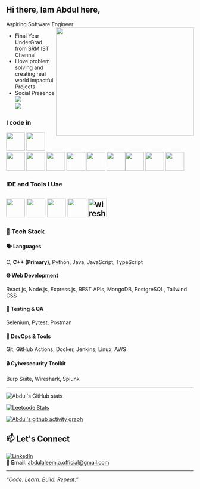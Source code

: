 ## Hi there, Iam Abdul here,
Aspiring Software Engineer
<img align="right" width="370" height="290" src="https://media0.giphy.com/media/v1.Y2lkPTc5MGI3NjExNmN0OWt2aTB1aGl6M2xzdndkenNzanRmdHppcmxrMXhjcnEzNThpYSZlcD12MV9pbnRlcm5hbF9naWZfYnlfaWQmY3Q9Zw/HscDLzkO8EOTmgkhQP/giphy.gif"> 
- Final Year UnderGrad from SRM IST Chennai
- I love problem solving and creating real world impactful Projects
  <br />
- Social Presence
<br /> [<img src="https://img.shields.io/badge/LinkedIn-0077B5?style=for-the-badge&logo=linkedin&logoColor=white" />](https://www.linkedin.com/in/abdul-aleem-3b3b60262/)
<br /> [<img src="https://img.shields.io/badge/-LeetCode-FFA116?style=for-the-badge&logo=LeetCode&logoColor=white)"/>](https://www.leetcode.com/abdulaleem12/)
### I code in
<img height="50" width="50" src="https://img.icons8.com/color/48/000000/python.png" /> <img height="50" width="50" src="https://img.icons8.com/color/48/000000/c-programming.png" /> <img height="50" width="50" src="https://img.icons8.com/color/48/000000/c-plus-plus-logo.png" /> <img height="50" width="50" src="https://img.icons8.com/color/48/000000/java-coffee-cup-logo.png" /> <img height="50" width="50" src="https://img.icons8.com/color/48/000000/html-5.png" /> <img height="50" width="50" src="https://img.icons8.com/color/48/000000/css3.png" /> <img height="50" width="50" src="https://img.icons8.com/color/48/000000/bootstrap.png" />
<img height="50" width="50" src="https://img.icons8.com/color/48/000000/javascript.png"/><img height="50" width="50" src="https://img.icons8.com/color/48/000000/mysql-logo.png"/> <img height="50" width="50" src="https://img.icons8.com/color/48/000000/mongodb.png"/> <img height="50" width="50" src="https://img.icons8.com/color/48/000000/nodejs.png"/> 
### IDE and Tools I Use
<img height="50" width="50" src="https://img.icons8.com/color/48/000000/visual-studio-code-2019.png"/> <img height="50" width="50" src="https://img.icons8.com/color/48/000000/pycharm.png"/> <img height="50" width="50" src="https://img.icons8.com/color/50/000000/git.png"/> <img height="50" src="https://img.icons8.com/color/480/null/notion--v1.png" /> <img height="50" src="https://img.icons8.com/nolan/64/wireshark--v1.png" alt="wireshark--v1"/>
---
### 🧰 Tech Stack

#### 🗣️ Languages  
C, **C++ (Primary)**, Python, Java, JavaScript, TypeScript
#### 🌐 Web Development  
React.js, Node.js, Express.js, REST APIs, MongoDB, PostgreSQL, Tailwind CSS
#### 🧪 Testing & QA  
Selenium, Pytest, Postman
#### 🚀 DevOps & Tools  
Git, GitHub Actions, Docker, Jenkins, Linux, AWS
#### 🔒 Cybersecurity Toolkit  
Burp Suite, Wireshark, Splunk

---
![Abdul's GitHub stats](https://github-readme-stats.vercel.app/api?username=abdul-aleem-12&theme=dark&show_icons=true&&hide=issues,contribs)

[![Leetcode Stats](https://leetcard.jacoblin.cool/abdulaleem12?ext=&theme=dark)](https://leetcode.com/abdulaleem12)

[![Abdul's github activity graph](https://github-readme-activity-graph.vercel.app/graph?username=abdul-aleem-12&bg_color=000000&color=ffffff&line=51f565&point=ffffff&area=true&hide_border=true)](https://github.com/ashutosh00710/github-readme-activity-graph)

## 📫 Let's Connect

[![LinkedIn](https://img.shields.io/badge/LinkedIn-Abdul%20Aleem-0077B5?style=for-the-badge&logo=linkedin&logoColor=white)](https://www.linkedin.com/in/abdul-aleem-3b3b60262/)  
📧 **Email**: abdulaleem.a.official@gmail.com  

---

_“Code. Learn. Build. Repeat.”_
